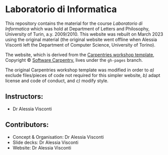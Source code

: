 # Laboratorio di Informatica

This repository contains the material for the course *Laboratorio di Informatica* which was hold at Department of Letters and Philosophy, University of Turin, a.y. 2009/2010.
This website was rebuilt on March 2023 using the original material (the original website went offline when Alessia Visconti left the Department of Computer Science, University of Torino).

The website, which is derived from the [Carpentries workshop template](https://github.com/carpentries/workshop-template), Copyright © [Software Carpentry](http://software-carpentry.org/), lives under the `gh-pages` branch.

The original Carpentries workshop template was modified in order to *a)* exclude files/pieces of code not required for this simpler website, *b)* adapt license and code of conduct, and *c)* modify style. 


## Instructors:

- Dr Alessia Visconti


## Contributors:

- Concept & Organisation: Dr Alessia Visconti
- Slide decks: Dr Alessia Visconti
- Website: Dr Alessia Visconti

